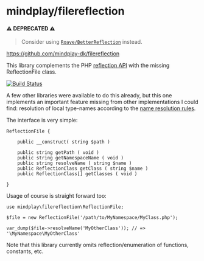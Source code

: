 mindplay/filereflection
=======================

#### ⚠️ DEPRECATED ⚠️ ####

> Consider using [`Roave/BetterReflection`](https://github.com/Roave/BetterReflection) instead.

https://github.com/mindplay-dk/filereflection

This library complements the PHP [reflection API](http://dk1.php.net/manual/en/book.reflection.php) with the missing ReflectionFile class.

[![Build Status](https://travis-ci.org/mindplay-dk/filereflection.png)](https://travis-ci.org/mindplay-dk/filereflection)

A few other libraries were available to do this already, but this one implements an
important feature missing from other implementations I could find: resolution of local
type-names according to the [name resolution rules](http://php.net/manual/en/language.namespaces.rules.php).

The interface is very simple:

    ReflectionFile {

        public __construct( string $path )

        public string getPath ( void )
        public string getNamespaceName ( void )
        public string resolveName ( string $name )
        public ReflectionClass getClass ( string $name )
        public ReflectionClass[] getClasses ( void )

    }

Usage of course is straight forward too:

    use mindplay\filereflection\ReflectionFile;

    $file = new ReflectionFile('/path/to/MyNamespace/MyClass.php');

    var_dump($file->resolveName('MyOtherClass')); // => '\MyNamespace\MyOtherClass'

Note that this library currently omits reflection/enumeration of functions, constants, etc.
